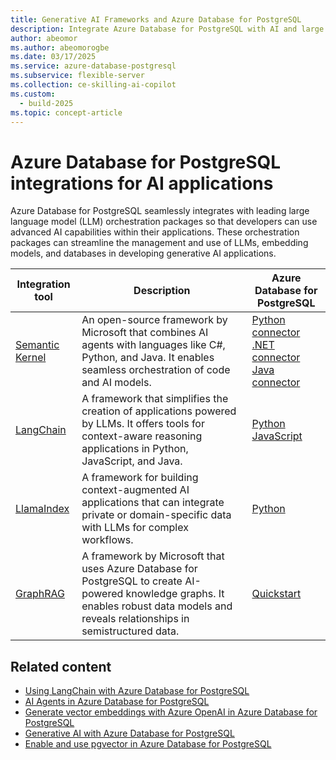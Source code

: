 ```yaml
---
title: Generative AI Frameworks and Azure Database for PostgreSQL
description: Integrate Azure Database for PostgreSQL with AI and large language model (LLM) orchestration packages like Semantic Kernel and LangChain.
author: abeomor
ms.author: abeomorogbe
ms.date: 03/17/2025
ms.service: azure-database-postgresql
ms.subservice: flexible-server
ms.collection: ce-skilling-ai-copilot
ms.custom:
  - build-2025
ms.topic: concept-article
---
```


# Azure Database for PostgreSQL integrations for AI applications

Azure Database for PostgreSQL seamlessly integrates with leading large language model (LLM) orchestration packages so that developers can use advanced AI capabilities within their applications. These orchestration packages can streamline the management and use of LLMs, embedding models, and databases in developing generative AI applications.

| Integration tool | Description | Azure Database for PostgreSQL |
| --- | --- | --- |
| [Semantic Kernel](https://github.com/microsoft/semantic-kernel) | An open-source framework by Microsoft that combines AI agents with languages like C#, Python, and Java. It enables seamless orchestration of code and AI models. | [Python connector](/semantic-kernel/concepts/vector-store-connectors/out-of-the-box-connectors/postgres-connector?pivots=programming-language-python) <br> [.NET connector](/semantic-kernel/concepts/vector-store-connectors/out-of-the-box-connectors/postgres-connector?pivots=programming-language-csharp) <br> [Java connector](/semantic-kernel/concepts/vector-store-connectors/out-of-the-box-connectors/postgres-connector?pivots=programming-language-java) |
| [LangChain](https://www.langchain.com/) | A framework that simplifies the creation of applications powered by LLMs. It offers tools for context-aware reasoning applications in Python, JavaScript, and Java. | [Python](generative-ai-develop-with-langchain.md) <br> [JavaScript](https://js.langchain.com/docs/integrations/vectorstores/pgvector/) |
| [LlamaIndex](https://www.llamaindex.ai/) | A framework for building context-augmented AI applications that can integrate private or domain-specific data with LLMs for complex workflows. | [Python](https://docs.llamaindex.ai/en/stable/examples/vector_stores/postgres/) |
| [GraphRAG](https://microsoft.github.io/graphrag/) | A framework by Microsoft that uses Azure Database for PostgreSQL to create AI-powered knowledge graphs. It enables robust data models and reveals relationships in semistructured data. | [Quickstart](https://github.com/Azure-Samples/graphrag-legalcases-postgres/) |

## Related content

- [Using LangChain with Azure Database for PostgreSQL](generative-ai-develop-with-langchain.md)
- [AI Agents in Azure Database for PostgreSQL](generative-ai-agents.md)
- [Generate vector embeddings with Azure OpenAI in Azure Database for PostgreSQL](generative-ai-azure-openai.md)
- [Generative AI with Azure Database for PostgreSQL](generative-ai-overview.md)
- [Enable and use pgvector in Azure Database for PostgreSQL](how-to-use-pgvector.md)
